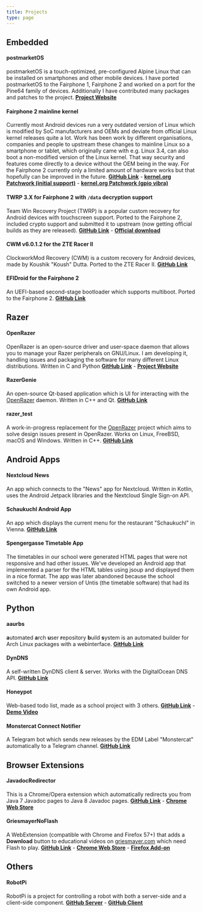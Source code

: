 ```yaml
---
title: Projects
type: page
---
```


## Embedded

#### postmarketOS

postmarketOS is a touch-optimized, pre-configured Alpine Linux that can be installed on smartphones and other mobile devices. I have ported postmarketOS to the Fairphone 1, Fairphone 2 and worked on a port for the Pine64 family of devices. Additionally I have contributed many packages and patches to the project. **[Project Website](https://postmarketos.org/)**

#### Fairphone 2 mainline kernel

Currently most Android devices run a very outdated version of Linux which is modified by SoC manufacturers and OEMs and deviate from official Linux kernel releases quite a lot. Work has been work by different organisations, companies and people to upstream these changes to mainline Linux so a smartphone or tablet, which originally came with e.g. Linux 3.4, can also boot a non-modified version of the Linux kernel. That way security and features come directly to a device without the OEM being in the way.
For the Fairphone 2 currently only a limited amount of hardware works but that hopefully can be improved in the future. **[GitHub Link](https://github.com/z3ntu/linux)** - **[kernel.org Patchwork (initial support)](https://patchwork.kernel.org/bundle/z3ntu/FP2-initial/?archive=both&state=*)** - **[kernel.org Patchwork (gpio vibra)](https://patchwork.kernel.org/bundle/z3ntu/gpio-vibra/?state=%2A&archive=both)**

#### TWRP 3.X for Fairphone 2 with `/data` decryption support

Team Win Recovery Project (TWRP) is a popular custom recovery for Android devices with touchscreen support. Ported to the Fairphone 2, included crypto support and submitted it to upstream (now getting official builds as they are released). **[GitHub Link](https://github.com/TeamWin/android_device_fairphone_fp2)** - **[Official download](https://twrp.me/devices/fairphone2.html)**

#### CWM v6.0.1.2 for the ZTE Racer II

ClockworkMod Recovery (CWM) is a custom recovery for Android devices, made by Koushik "Koush" Dutta. Ported to the ZTE Racer II. **[GitHub Link](https://github.com/z3ntu/android_device_zte_racer2)**

#### EFIDroid for the Fairphone 2

An UEFI-based second-stage bootloader which supports multiboot. Ported to the Fairphone 2. **[GitHub Link](https://github.com/efidroid/device/tree/fairphone/fp2)**

## Razer

#### OpenRazer

OpenRazer is an open-source driver and user-space daemon that allows you to manage your Razer peripherals on GNU/Linux. I am developing it, handling issues and packaging the software for many different Linux distributions. Written in C and Python **[GitHub Link](https://github.com/openrazer/openrazer)** - **[Project Website](https://openrazer.github.io/)**

#### RazerGenie

An open-source Qt-based application which is UI for interacting with the [OpenRazer](#openrazer) daemon. Written in C++ and Qt. **[GitHub Link](https://github.com/z3ntu/RazerGenie)**

#### razer_test

A work-in-progress replacement for the [OpenRazer](#openrazer) project which aims to solve design issues present in OpenRazer. Works on Linux, FreeBSD, macOS and Windows. Written in C++. **[GitHub Link](https://github.com/z3ntu/razer_test)**

## Android Apps

#### Nextcloud News

An app which connects to the "News" app for Nextcloud. Written in Kotlin, uses the Android Jetpack libraries and the Nextcloud Single Sign-on API.

#### Schaukuchl Android App

An app which displays the current menu for the restaurant "Schaukuchl" in Vienna. **[GitHub Link](https://github.com/z3ntu/Schaukuchl)**

#### Spengergasse Timetable App

The timetables in our school were generated HTML pages that were not responsive and had other issues. We've developed an Android app that implemented a parser for the HTML tables using jsoup and displayed them in a nice format. The app was later abandoned because the school switched to a newer version of Untis (the timetable software) that had its own Android app.

## Python

#### aaurbs

**a**utomated **a**rch **u**ser **r**epository **b**uild **s**ystem is an automated builder for Arch Linux packages with a webinterface. **[GitHub Link](https://github.com/z3ntu/aaurbs)**

#### DynDNS

A self-written DynDNS client & server. Works with the DigitalOcean DNS API. **[GitHub Link](https://github.com/z3ntu/DynDNS)**

#### Honeypot

Web-based todo list, made as a school project with 3 others. **[GitHub Link](https://github.com/MadeInSpengergasse/Honeypot)** - **[Demo Video](https://youtu.be/8HdV2xxItIM)**

#### Monstercat Connect Notifier

A Telegram bot which sends new releases by the EDM Label "Monstercat" automatically to a Telegram channel. **[GitHub Link](https://github.com/z3ntu/MonstercatConnectNotifier)**

## Browser Extensions

#### JavadocRedirector

This is a Chrome/Opera extension which automatically redirects you from Java 7 Javadoc pages to Java 8 Javadoc pages. **[GitHub Link](https://github.com/z3ntu/JavadocRedirector)** - **[Chrome Web Store](https://chrome.google.com/webstore/detail/javadoc-redirector/pkpckmephcfffdfjemgnekclglhpkcom)**

#### GriesmayerNoFlash

A WebExtension (compatible with Chrome and Firefox 57+) that adds a **Download** button to educational videos on [griesmayer.com](http://griesmayer.com/) which need Flash to play. **[GitHub Link](https://github.com/z3ntu/GriesmayerNoFlash)** - **[Chrome Web Store](https://chrome.google.com/webstore/detail/griesmayernoflash/hcaikojphmgkkdcpcohmmnloolhkjihp)** - **[Firefox Add-on](https://addons.mozilla.org/en-US/firefox/addon/griesmayernoflash/)**

## Others

#### RobotPi

RobotPi is a project for controlling a robot with both a server-side and a client-side component. **[GitHub Server](https://github.com/z3ntu/robotpi_server)** - **[GitHub Client](https://github.com/z3ntu/robotpi_client_android)**
